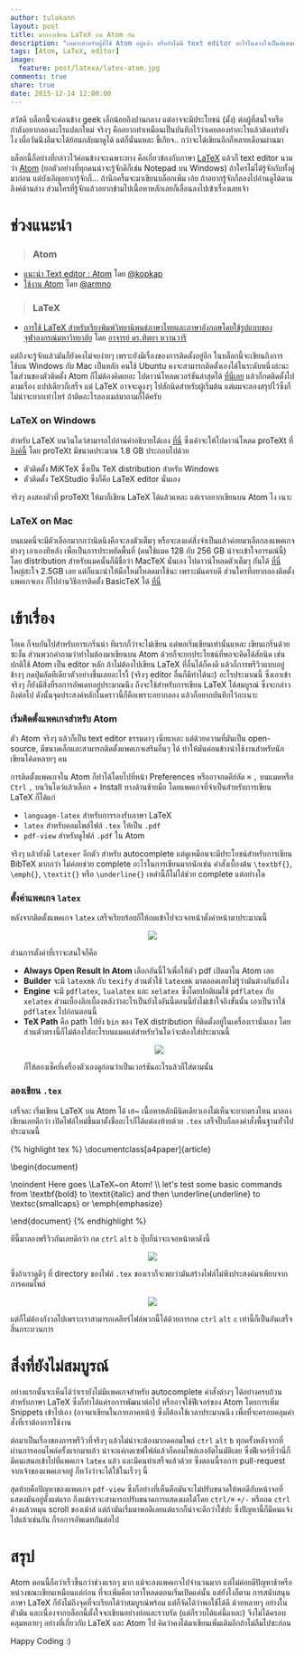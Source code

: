 ```yaml
---
author: tulakann
layout: post
title: มาลองเขียน LaTeX บน Atom กัน
description: "เหมาะสำหรับผู้ที่ใช้ Atom อยู่แล้ว หรือยังไม่มี text editor อะไรในดวงใจเป็นพิเศษแล้วอยากลองเขียน LaTeX"
tags: [Atom, LaTeX, editor]
image:
  feature: post/latexa/latex-atom.jpg
comments: true
share: true
date: 2015-12-14 12:00:00
---
```


สวัสดี บล็อกนี้จะค่อนข้าง geek เล็กน้อยถึงปานกลาง แต่อาจจะมีประโยชน์ (มั้ง) ต่อผู้ที่สนใจหรือกำลังอยากลองอะไรแปลกใหม่ จริงๆ คืออยากทำเหมือนเป็นบันทึกไว้ว่าเคยลองทำอะไรแล้วต้องทำยังไง เผื่อวันนึงลืมจะได้ย้อนกลับมาดูได้ แต่ก็นั่นแหละ ขี้เกียจ.. กว่าจะได้เขียนอีกก็หลายเดือนผ่านมา

บล็อกนี้ก็อย่างที่กล่าวไว้ค่อนข้างจะเฉพาะทาง คือเกี่ยวข้องกับภาษา [LaTeX](https://en.wikipedia.org/wiki/LaTeX) แล้วก็ text editor นามว่า [Atom](https://en.wikipedia.org/wiki/Atom_(text_editor)) (ยกตัวอย่างที่ทุกคนน่าจะรู้จักดีก็เช่น Notepad บน Windows) ถ้าใครไม่ได้รู้จักกับทั้งคู่มาก่อน แต่บังเอิญอยากรู้จักก็... ถ้านึกครึ้มจะมาเขียนบล็อกเพิ่ม เอ้ย ถ้าอยากรู้จักก็ลองไปอ่านดูได้ตามลิงค์ด้านล่าง ส่วนใครที่รู้จักแล้วอยากข้ามไปเนื้อหาหลักเลยก็เลื่อนลงไปเข้าเรื่องเลยเจ้า

# ช่วงแนะนำ

> ### Atom
- [แนะนำ Text editor : Atom](http://kopkap.in.th/%E0%B9%81%E0%B8%99%E0%B8%B0%E0%B8%99%E0%B8%B3-text-editor-atom.html) โดย [@kopkap](http://kopkap.in.th/author/admin)
- [ใช้งาน Atom](http://armno.github.io/2015/09/25/setting-up-atom/) โดย [@armno](https://twitter.com/armno)

> ### LaTeX
- [การใช้ LaTeX สำหรับเรียงพิมพ์วิทยานิพนธ์ภาษาไทยและภาษาอังกฤษโดยใช้รูปแบบของ
จุฬาลงกรณ์มหาวิทยาลัย](http://pioneer.netserv.chula.ac.th/~wdittaya/LaTeX/MathCS-tutorial.pdf) โดย [อาจารย์ ดร.ฑิตยา หวานวารี](http://pioneer.netserv.chula.ac.th/~wdittaya/)

แต่ถึงจะรู้จักแล้วมันก็ยังคงไม่จบง่ายๆ เพราะยังมีเรื่องของการติดตั้งอยู่อีก ในบล็อกนี้จะเขียนถึงการใช้บน Windows กับ Mac เป็นหลัก คนใช้ Ubuntu คงจะสามารถติดตั้งเองได้ในระดับหนึ่งล่ะนะ ในส่วนของตัวติดตั้ง Atom ก็ไม่ต้องคิดเยอะ ไปดาวน์โหลดเวอร์ชันล่าสุดได้ [ที่นี่เลย](https://atom.io/) แล้วก็กดติดตั้งไปตามเรื่อง แปปเดียวก็เสร็จ แต่ LaTeX อาจจะดูงงๆ ไปสักนิดสำหรับผู้เริ่มต้น แต่ผมจะลองสรุปไว้ซึ่งก็ไม่น่าจะยากเท่าไหร่ ถ้าติดอะไรลองเมล์มาถามก็ได้ครับ

### LaTeX on Windows
สำหรับ LaTeX บนวินโดว์สามารถไปอ่านคำอธิบายได้เอง [ที่นี่](http://www.tug.org/protext/) ซึ่งเค้าจะให้ไปดาวน์โหลด proTeXt ที่ [ลิงค์นี้](http://ftp.jaist.ac.jp/pub/CTAN/systems/windows/protext/) โดย proTeXt มีขนาดประมาณ 1.8 GB ประกอบไปด้วย

- ตัวติดตั้ง MiKTeX ซึ่งเป็น TeX distribution สำหรับ Windows
- ตัวติดตั้ง TeXStudio ซึ่งก็คือ LaTeX editor นั่นเอง

จริงๆ ลงสองตัวที่ proTeXt ให้มาก็เขียน LaTeX ได้แล้วแหละ แต่เราอยากเขียนบน Atom ไง เนาะ

### LaTeX on Mac
บนแมคนี่จะมีตัวเลือกมากกว่านิดนึงคือจะลงตัวเต็มๆ หรือจะลงแค่สิ่งจำเป็นแล้วค่อยมาเลือกลงแพคเกจต่างๆ เอาเองทีหลัง เพื่อเป็นการประหยัดพื้นที่ (คนใช้แมค 128 กับ 256 GB น่าจะเข้าใจอารมณ์นี้) โดย distribution สำหรับแมคนั้นก็มีชื่อว่า MacTeX นั่นเอง ไปดาวน์โหลดตัวเต็มๆ กันได้ [ที่นี่](http://www.tug.org/mactex/mactex-download.html) ใหญ่สะใจ 2.5GB เลย แต่ก็แนะนำให้มือใหม่โหลดมาใช้นะ เพราะมันครบดี ส่วนใครที่อยากลองติดตั้งแพคเกจเอง ก็ไปอ่านวิธีการติดตั้ง BasicTeX ได้ [ที่นี่](http://www.tug.org/mactex/morepackages.html)

# เข้าเรื่อง
โอเค ก็จบกันไปสำหรับการเกริ่นนำ ทีแรกก็ว่าจะไม่เขียน แต่พอเริ่มเขียนเท่านั้นแหละ เขียนเกริ่นด้วยซะงั้น ส่วนพวกคำถามว่าทำไมต้องมาเขียนบน Atom ด้วยก็จะยกประโยชน์ที่พอจะคิดได้สักนิด เช่น ปกติใช้ Atom เป็น editor หลัก ถ้าไม่ต้องไปเขียน LaTeX ที่อื่นได้ก็คงดี แล้วก็การพรีวิวแบบอยู่ข้างๆ กดปุ่มลัดทีเดียวตัวอย่างขึ้นเลยอะไรงี้ (จริงๆ editor อื่นก็มีทำได้นะ) อะไรประมาณนี้ ซึ่งเอาเข้าจริงๆ ก็ยังมีสิ่งที่รอการอัพเดทอยู่ประมาณนึง ถึงจะใช้สำหรับการเขียน LaTeX ได้สมบูรณ์ ซึ่งจะกล่าวถึงต่อไป ดังนั้นจุดประสงค์หลักในคราวนี้ก็คือเพราะอยากลอง แล้วก็อยากบันทึกไว้อะเนาะ

### เริ่มติดตั้งแพคเกจสำหรับ Atom
ตัว Atom จริงๆ แล้วก็เป็น text editor ธรรมดาๆ เนี่ยแหละ แต่ด้วยความที่มันเป็น open-source, มีขนาดเล็กและสามารถติดตั้งแพคเกจเสริมอื่นๆ ได้ ทำให้มันค่อนข้างน่าใช้งานสำหรับนักเขียนโค้ดหลายๆ คน

การติดตั้งแพคเกจใน Atom ก็ทำได้โดยไปที่หน้า Preferences หรืออาจกดคีย์ลัด `⌘` `,` บนแมคหรือ `Ctrl` `,` บนวินโดว์แล้วเลือก + Install ทางด้านซ้ายมือ โดยแพคเกจที่จำเป็นสำหรับการเขียน LaTeX ก็ได้แก่

- `language-latex` สำหรับการรองรับภาษา LaTeX
- `latex` สำหรับคอมไพล์ไฟล์ `.tex` ให้เป็น `.pdf`
- `pdf-view` สำหรับดูไฟล์ `.pdf` ใน Atom

จริงๆ แล้วยังมี `latexer` อีกตัว สำหรับ autocomplete แต่ดูเหมือนจะมีประโยชน์สำหรับการเขียน BibTeX มากกว่า ไม่ค่อยช่วย complete อะไรในการเขียนมากนักเช่น คำสั่งเบื้องต้น `\textbf{}`, `\emph{}`, `\textit{}` หรือ `\underline{}` เหล่านี้ก็ไม่ได้ช่วย complete แต่อย่างใด

### ตั้งค่าแพคเกจ `latex`
หลังจากติดตั้งแพคเกจ `latex` เสร็จเรียบร้อยก็ให้กดเข้าไปจะเจอหน้าตั้งค่าหน้าตาประมาณนี้

<figure><center>
  <img src="/images/post/latexa/latex-set.png" data-action="zoom"/>
</center></figure>

ส่วนการตั้งค่าที่เราจะสนใจก็คือ

- **Always Open Result In Atom** เลือกอันนี้ไว้เพื่อให้ตัว pdf เปิดมาใน Atom เลย
- **Builder** จะมี `latexmk` กับ `texify` ส่วนตัวใช้ `latexmk` มาตลอดเลยไม่รู้ว่ามันต่างกันยังไง
- **Engine** จะมี `pdflatex`, `lualatex` และ `xelatex` ซึ่งโดยปกติผมใช้ `pdflatex` กับ `xelatex` ส่วนเบื้องลึกเบื้องหลังว่าอะไรเป็นยังไงอันนี้ตอนนี้ยังไม่เข้าใจถึงขั้นนั้น เอาเป็นว่าใช้ `pdflatex` ไปก่อนตอนนี้
- **TeX Path** คือ path ไปยัง `bin` ของ TeX distribution ที่ติดตั้งอยู่ในเครื่องเรานั่นเอง โดยส่วนตัวตรงนี้ก็ไม่ต้องใส่อะไรบนแมคแต่สำหรับวินโดว์จะต้องใส่ประมาณนี้ <figure><center> <img src="/images/post/latexa/latex-path.jpg" data-action="zoom"/> </center></figure> ก็ให้ลองเช็คที่เครื่องตัวเองดูก่อนว่าเป็นเวอร์ชันอะไรแล้วก็ใส่ตามนั้น

### ลองเขียน `.tex`

เสร็จละ เริ่มเขียน LaTeX บน Atom ได้ เฮ~ เนื้อหาหลักมีนิดเดียวเองไม่เห็นจะยากตรงไหน มาลองเขียนเลยดีกว่า เปิดไฟล์ใหม่ขึ้นมาตั้งชื่ออะไรก็ได้แต่ลงท้ายด้วย `.tex` เสร็จปั๊บก็ลองคำสั่งพื้นฐานทั่วไปประมาณนี้

{% highlight tex %}
\documentclass[a4paper]{article}

\begin{document}

  \noindent
  Here goes \LaTeX~on Atom!
  \\\\
  let's test some basic commands from \textbf{bold} to \textit{italic} and then
  \underline{underline} to \textsc{smallcaps} or \emph{emphasize}

\end{document}
{% endhighlight %}

ทีนี้มาลองพรีวิวกันเลยดีกว่า กด `ctrl` `alt` `b` ปุ๊บก็น่าจะเจอหน้าตาดังนี้

<figure><center>
  <img src="/images/post/latexa/latex-try.png" data-action="zoom"/>
</center></figure>

ซึ่งถ้าเราดูดีๆ ที่ directory ของไฟล์ `.tex` ของเราก็จะพบว่ามันสร้างไฟล์ไม่พึงประสงค์มาเพียบจากการคอมไพล์

<figure><center>
  <img src="/images/post/latexa/latex-mess.png" data-action="zoom"/>
</center></figure>

แต่ก็ไม่ต้องกังวลไปเพราะเราสามารถเคลียร์ไฟล์พวกนี้ได้ด้วยการกด `ctrl` `alt` `c` เท่านี้ก็เป็นอันเสร็จสิ้นกระบวนการ

# สิ่งที่ยังไม่สมบูรณ์
อย่างแรกนั้นจะเห็นได้ว่าเรายังไม่มีแพคเกจสำหรับ autocomplete คำสั่งต่างๆ ได้อย่างครบถ้วนสำหรับภาษา LaTeX ซึ่งก็ทำได้แค่รอการพัฒนาต่อไป หรืออาจใช้ฟีเจอร์ของ Atom โดยการเพิ่ม Snippets เข้าไปเอง (อาจมาเขียนในภายภาคหน้า) ซึ่งก็ต้องใช้เวลาประมาณนึง เพื่อที่จะครอบคลุมคำสั่งที่เราต้องการใช้งาน

ต่อมาเป็นเรื่องของการพรีวิวที่จริงๆ แล้วไม่น่าจะต้องมากดคอมไพล์ `ctrl` `alt` `b` ทุกครั้งหลังจากที่ผ่านการคอมไพล์ครั้งแรกมาแล้ว น่าจะแค่กดเซฟไฟล์แล้วก็คอมไพล์เองอัตโนมัติเลย ซึ่งฟีเจอร์ที่ว่านี่ก็มีคนเสนอเข้าไปที่แพคเกจ `latex` แล้ว และมีคนทำเสร็จแล้วด้วย ซึ่งตอนนี้รอการ pull-request จากเจ้าของแพคเกจอยู่ ก็หวังว่าจะได้ใช้ในเร็วๆ นี้

สุดท้ายคือปัญหาของแพคเกจ `pdf-view` ซึ่งก็อย่างที่เห็นคือมันจะไม่ปรับขนาดให้พอดีกับหน้าจอที่แสดงมันอยู่ตั้งแต่แรก ถึงแม้เราจะสามารถปรับขนาดการแสดงผลได้โดย `ctrl/⌘` `+/-` หรือกด `ctrl` ค้างแล้วหมุน scroll ของเม้าส์ แต่ถ้ามันเริ่มมาพอดีเลยแต่แรกก็น่าจะดีกว่าใช่ปะ ซึ่งปัญหานี้ก็มีคนแจ้งไปแล้วเช่นกัน ก็รอการอัพเดทกันต่อไป

# สรุป
Atom ตอนนี้ถือว่าเร็วขึ้นกว่าช่วงแรกๆ มาก แม้จะลงแพคเกจไปจำนวนมาก แต่ไม่ค่อยมีปัญหาช้าหรือหน่วงขณะเขียนเหมือนแต่ก่อน ที่จะเพิ่มคือเวลาโหลดตอนเริ่มเปิดแค่นั้น แต่ยังไงก็ตาม การสนับสนุนภาษา LaTeX ก็ยังไม่ถึงจุดที่จะเรียกได้ว่าสมบูรณ์พร้อม แต่ก็จัดได้ว่าพอใช้ได้ดี ด้วยหลายๆ อย่างในตัวมัน และเนื่องจากบล็อกนี้ตั้งใจจะเขียนอย่างย่อและรวบรัด (แต่ก็รวบได้แค่นี้แหละ) จึงไม่ได้ครอบคลุมหลายๆ อย่างที่เกี่ยวกับ LaTeX และ Atom ไป คิดว่าคงได้มาเขียนเพิ่มเติมอีกถ้าไม่ลืมไปซะก่อน

Happy Coding :)
